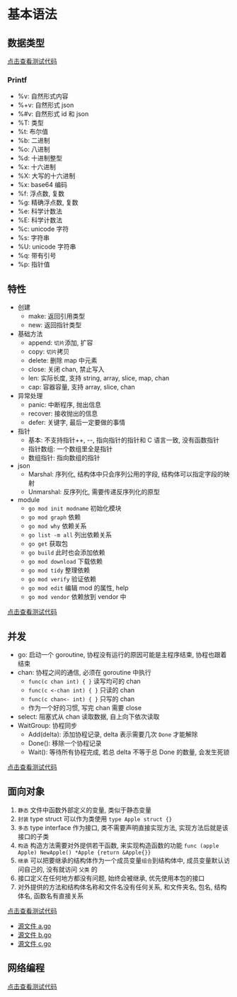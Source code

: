 # 基本语法

## 数据类型

[点击查看测试代码](test/study/01_type_test.go)

### Printf

- %v: 自然形式内容
- %+v: 自然形式 json
- %#v: 自然形式 id 和 json
- %T: 类型
- %t: 布尔值
- %b: 二进制
- %o: 八进制
- %d: 十进制整型
- %x: 十六进制
- %X: 大写的十六进制
- %x: base64 编码
- %f: 浮点数, 复数
- %g: 精确浮点数, 复数
- %e: 科学计数法
- %E: 科学计数法
- %c: unicode 字符
- %s: 字符串
- %U: unicode 字符串
- %q: 带有引号
- %p: 指针值

## 特性

- 创建
    - make: 返回引用类型
    - new: 返回指针类型
- 基础方法
    - append: `切片`添加, 扩容
    - copy: `切片`拷贝
    - delete: 删除 map 中元素
    - close: 关闭 chan, 禁止写入
    - len: 实际长度, 支持 string, array, slice, map, chan
    - cap: 容器容量, 支持 array, slice, chan
- 异常处理
    - panic: 中断程序, 抛出信息
    - recover: 接收抛出的信息
    - defer: 关键字, 最后一定要做的事情
- 指针
    - 基本: 不支持指针++, --, 指向指针的指针和 C 语言一致, 没有函数指针
    - 指针数组: 一个数组里全是指针
    - 数组指针: 指向数组的指针
- json
    - Marshal: 序列化, 结构体中只会序列公用的字段, 结构体可以指定字段的映射
    - Unmarshal: 反序列化, 需要传递反序列化的原型
- module
    - `go mod init modname` 初始化模块
    - `go mod graph` 依赖
    - `go mod why` 依赖关系
    - `go list -m all` 列出依赖关系
    - `go get` 获取包
    - `go build` 此时也会添加依赖
    - `go mod download` 下载依赖
    - `go mod tidy` 整理依赖
    - `go mod verify` 验证依赖
    - `go mod edit` 编辑 mod 的属性, help
    - `go mod vendor` 依赖放到 vendor 中

[点击查看测试代码](test/study/02_api_test.go)

## 并发

- go: 启动一个 goroutine, 协程没有运行的原因可能是主程序结束, 协程也跟着结束
- chan: 协程之间的通信, 必须在 goroutine 中执行
    - `func(c chan int) { }` 读写均可的 chan
    - `func(c <-chan int) { }` 只读的 chan
    - `func(c chan<- int) { }` 只写的 chan
    - 作为一个好的习惯, 写完 chan 需要 close
- select: 阻塞式从 chan 读取数据, 自上向下依次读取
- WaitGroup: 协程同步
    - Add(delta): 添加协程记录, delta 表示需要几次 `Done` 才能解除
    - Done(): 移除一个协程记录
    - Wait(): 等待所有协程完成, 若总 delta 不等于总 Done 的数量, 会发生死锁

[点击查看测试代码](test/study/03_goroutine_test.go)

## 面向对象

1. `静态` 文件中函数外部定义的变量, 类似于静态变量
1. `封装` type struct 可以作为类使用 `type Apple struct {}`
1. `多态` type interface 作为接口, 类不需要声明直接实现方法, 实现方法后就是该接口的子类
1. `构造` 构造方法需要对外提供若干函数, 来实现构造函数的功能 `func (apple Apple) NewApple() *Apple {return &Apple{}}`
1. `继承` 可以把要继承的结构体作为一个成员变量`组合`到结构体中, 成员变量默认访问自己的, 没有就访问 `父类` 的
1. 接口定义在任何地方都没有问题, 始终会被继承, 优先使用本包的接口
1. 对外提供的方法和结构体名称和文件名没有任何关系, 和文件夹名, 包名, 结构体名, 函数名有直接关系

[点击查看测试代码](test/study/04_oo_test.go)

- [源文件 a.go](src/demo/case/a.go)
- [源文件 b.go](src/demo/case/b.go)
- [源文件 c.go](src/demo/box/c.go)

## 网络编程

[点击查看测试代码](test/study/05_net_test.go)
